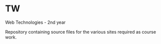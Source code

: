 # TW
Web Technologies - 2nd year

Repository containing source files for the various sites required as course work. 


